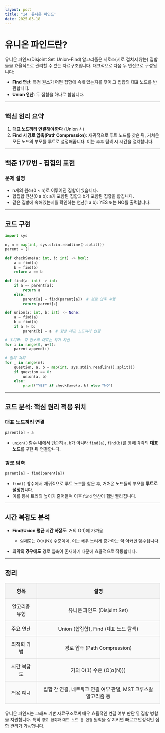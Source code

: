 ```yaml
---
layout: post
title: "14. 유니온 파인드"
date: 2025-03-18
---
```


# 유니온 파인드란?

유니온 파인드(Disjoint Set, Union-Find) 알고리즘은 서로소(서로 겹치지 않는) 집합들을 효율적으로 관리할 수 있는 자료구조입니다. 대표적으로 다음 두 연산으로 구성됩니다:

* **Find 연산**: 특정 원소가 어떤 집합에 속해 있는지를 찾아 그 집합의 대표 노드를 반환합니다.
* **Union 연산**: 두 집합을 하나로 합칩니다.

---

## 핵심 원리 요약

1. **대표 노드끼리 연결해야 한다** (Union 시)
2. **Find 시 경로 압축(Path Compression)**: 재귀적으로 루트 노드를 찾은 뒤, 거쳐온 모든 노드의 부모를 루트로 설정해줍니다. 이는 추후 탐색 시 시간을 절약합니다.

---

## 백준 1717번 - 집합의 표현

### 문제 설명

* n개의 원소(0 \~ n)로 이루어진 집합이 있습니다.
* 합집합 연산(0 a b): a가 포함된 집합과 b가 포함된 집합을 합칩니다.
* 같은 집합에 속해있는지를 확인하는 연산(1 a b): YES 또는 NO를 출력합니다.

---

## 코드 구현

```python
import sys

n, m = map(int, sys.stdin.readline().split())
parent = []

def checkSame(a: int, b: int) -> bool:
    a = find(a)
    b = find(b)
    return a == b

def find(a: int) -> int:
    if a == parent[a]:
        return a
    else:
        parent[a] = find(parent[a])  # 경로 압축 수행
        return parent[a]

def union(a: int, b: int) -> None:
    a = find(a)
    b = find(b)
    if a != b:
        parent[b] = a  # 항상 대표 노드끼리 연결

# 초기화: 각 원소의 대표는 자기 자신
for i in range(0, n+1):
    parent.append(i)

# 질의 처리
for _ in range(m):
    question, a, b = map(int, sys.stdin.readline().split())
    if question == 0:
        union(a, b)
    else:
        print("YES" if checkSame(a, b) else "NO")
```

---

## 코드 분석: 핵심 원리 적용 위치

### 대표 노드끼리 연결

```python
parent[b] = a
```

* `union()` 함수 내에서 단순히 `a`, `b`가 아니라 `find(a)`, `find(b)`를 통해 각각의 **대표 노드**를 구한 뒤 연결합니다.

### 경로 압축

```python
parent[a] = find(parent[a])
```

* `find()` 함수에서 재귀적으로 루트 노드를 찾은 후, 거쳐온 노드들의 부모를 **루트로 설정**합니다.
* 이를 통해 트리의 높이가 줄어들며 이후 `find` 연산이 훨씬 빨라집니다.

---

## 시간 복잡도 분석

* **Find/Union 평균 시간 복잡도**: 거의 O(1)에 가까움

  * 실제로는 O(α(N)) 수준이며, 이는 매우 느리게 증가하는 역 아커만 함수입니다.
* **최악의 경우에도** 경로 압축이 존재하기 때문에 효율적으로 작동합니다.

---

## 정리

| 항목      | 설명                                      |
| ------- | --------------------------------------- |
| 알고리즘 유형 | 유니온 파인드 (Disjoint Set)                  |
| 주요 연산   | Union (합집합), Find (대표 노드 탐색)            |
| 최적화 기법  | 경로 압축 (Path Compression)                |
| 시간 복잡도  | 거의 O(1) 수준 (O(α(N)))                    |
| 적용 예시   | 집합 간 연결, 네트워크 연결 여부 판별, MST 크루스칼 알고리즘 등 |

유니온 파인드는 그래프 기반 자료구조로써 매우 효율적인 연결 여부 판단 및 집합 병합을 지원합니다. 특히 `경로 압축`과 `대표 노드 간 연결` 원칙을 잘 지키면 빠르고 안정적인 집합 관리가 가능합니다.

<style>
  table {
    width: 100%;
    border-collapse: collapse;
    margin: 20px 0;
  }

  th, td {
    border: 2px solid #333;
    padding: 12px;
    text-align: center;
  }

  th {
    background-color: #f4f4f4;
    font-weight: bold;
  }

  td {
    background-color: #fafafa;
  }

  table th, table td {
    border: 1px solid #ddd;
  }
</style>

